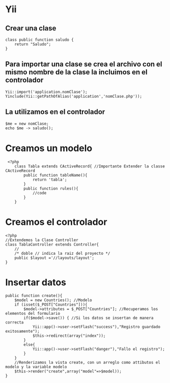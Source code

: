 # Yii
## Crear una clase 
```
class public function saludo {
	return "Saludo";
}
```
## Para importar una clase se crea el archivo con el mismo nombre de la clase la incluimos en el controlador
```
Yii::import('application.nomClase');
Yinclude(Yii::getPathOfAlias('application','nomClase.php'));
```
## La utilizamos en el controlador
```
$me = new nomClase;
echo $me -> saludo();
```
# Creamos un modelo 
```
 <?php 
 	class Tabla extends CActiveRecord{ //Importante Extender la classe CActiveRecord 
 		public function tableName(){
 			return 'tabla';
 		}
 		public function rules(){
 			//code
 		}
 	}
 ```
# Creamos el controlador
```
<?php
//Extendemos la Clase Controller
class TablaController extends Controller{
	//
	/* doble // indica la raiz del proyecto */ 
	public $layout ='//layouts/layout';
}
```
# Insertar datos
```
public function create(){
	$model = new Countries(); //Modelo
	if (isset($_POST["Countries"])){
		$model->attributes = $_POST["Countries"]; //Recuperamos los elementos del formulario
		if($model->save()) { //Si los datos se insertan de manera correcta
			Yii::app()->user->setFlash("success"),"Registro guardado exitosamente");
			$this->redirect(array("index"));
		}
		else{
			Yii::app()->user->setFlash("danger"),"Fallo el registro");
		}
	}
	//Renderizamos la vista create, con un arreglo como attibutos el modelo y la variable modelo
	$this->render("create",array("model"=>$model));
}
```

